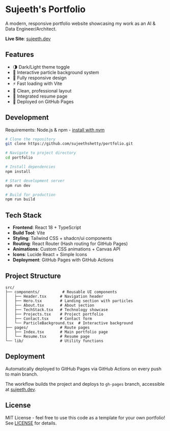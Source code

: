 # Sujeeth's Portfolio

A modern, responsive portfolio website showcasing my work as an AI & Data Engineer/Architect.

**Live Site**: [sujeeth.dev](https://sujeeth.dev)

## Features

- 🌗 Dark/Light theme toggle
- 🎨 Interactive particle background system
- 📱 Fully responsive design
- ⚡ Fast loading with Vite
- 🎯 Clean, professional layout
- 📄 Integrated resume page
- 🚀 Deployed on GitHub Pages

## Development

Requirements: Node.js & npm - [install with nvm](https://github.com/nvm-sh/nvm#installing-and-updating)

```sh
# Clone the repository
git clone https://github.com/sujeethshetty/portfolio.git

# Navigate to project directory
cd portfolio

# Install dependencies
npm install

# Start development server
npm run dev

# Build for production
npm run build
```

## Tech Stack

- **Frontend**: React 18 + TypeScript
- **Build Tool**: Vite
- **Styling**: Tailwind CSS + shadcn/ui components
- **Routing**: React Router (Hash routing for GitHub Pages)
- **Animations**: Custom CSS animations + Canvas API
- **Icons**: Lucide React + Simple Icons
- **Deployment**: GitHub Pages with GitHub Actions

## Project Structure

```
src/
├── components/          # Reusable UI components
│   ├── Header.tsx      # Navigation header
│   ├── Hero.tsx        # Landing section with particles
│   ├── About.tsx       # About section
│   ├── TechStack.tsx   # Technology showcase
│   ├── Projects.tsx    # Project portfolio
│   ├── Contact.tsx     # Contact form
│   └── ParticleBackground.tsx  # Interactive background
├── pages/              # Route pages
│   ├── Index.tsx       # Main portfolio page
│   └── Resume.tsx      # Resume page
└── lib/                # Utility functions
```

## Deployment

Automatically deployed to GitHub Pages via GitHub Actions on every push to main branch.

The workflow builds the project and deploys to `gh-pages` branch, accessible at [sujeeth.dev](https://sujeeth.dev).

## License

MIT License - feel free to use this code as a template for your own portfolio! See [LICENSE](LICENSE) for details.
